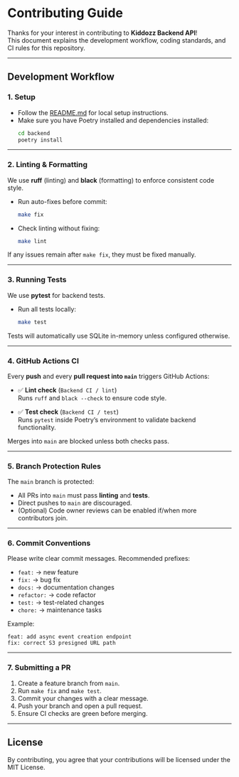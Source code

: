 # Contributing Guide

Thanks for your interest in contributing to **Kiddozz Backend API**!  
This document explains the development workflow, coding standards, and CI rules for this repository.

---

## Development Workflow

### 1. Setup
- Follow the [README.md](./README.md) for local setup instructions.
- Make sure you have Poetry installed and dependencies installed:
  ```bash
  cd backend
  poetry install
  ```

---

### 2. Linting & Formatting
We use **ruff** (linting) and **black** (formatting) to enforce consistent code style.

- Run auto-fixes before commit:
  ```bash
  make fix
  ```

- Check linting without fixing:
  ```bash
  make lint
  ```

If any issues remain after `make fix`, they must be fixed manually.

---

### 3. Running Tests
We use **pytest** for backend tests.

- Run all tests locally:
  ```bash
  make test
  ```

Tests will automatically use SQLite in-memory unless configured otherwise.

---

### 4. GitHub Actions CI
Every **push** and every **pull request into `main`** triggers GitHub Actions:

- ✅ **Lint check** (`Backend CI / lint`)  
  Runs `ruff` and `black --check` to ensure code style.

- ✅ **Test check** (`Backend CI / test`)  
  Runs `pytest` inside Poetry’s environment to validate backend functionality.

Merges into `main` are blocked unless both checks pass.

---

### 5. Branch Protection Rules
The `main` branch is protected:
- All PRs into `main` must pass **linting** and **tests**.  
- Direct pushes to `main` are discouraged.  
- (Optional) Code owner reviews can be enabled if/when more contributors join.

---

### 6. Commit Conventions
Please write clear commit messages. Recommended prefixes:
- `feat:` → new feature
- `fix:` → bug fix
- `docs:` → documentation changes
- `refactor:` → code refactor
- `test:` → test-related changes
- `chore:` → maintenance tasks

Example:
```
feat: add async event creation endpoint
fix: correct S3 presigned URL path
```

---

### 7. Submitting a PR
1. Create a feature branch from `main`.  
2. Run `make fix` and `make test`.  
3. Commit your changes with a clear message.  
4. Push your branch and open a pull request.  
5. Ensure CI checks are green before merging.

---

## License
By contributing, you agree that your contributions will be licensed under the MIT License.
